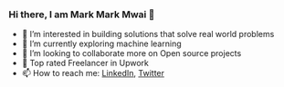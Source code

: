 ### Hi there, I am Mark Mark Mwai 👋

- 👀 I’m interested in building solutions that solve real world problems
- 🌱 I’m currently exploring machine learning
- 👯 I’m looking to collaborate more on Open source projects
- 🤔 Top rated Freelancer in Upwork
- 📫 How to reach me: [LinkedIn](https://www.linkedin.com/in/mark-nderitu-mwai/), [Twitter](https://twitter.com/MarcMwai)


